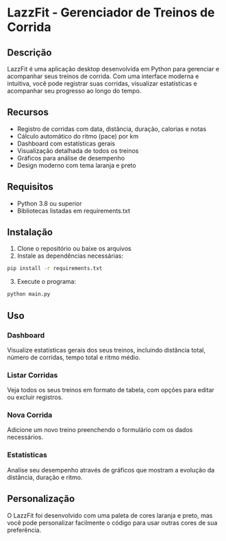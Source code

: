# LazzFit - Gerenciador de Treinos de Corrida

## Descrição
LazzFit é uma aplicação desktop desenvolvida em Python para gerenciar e acompanhar seus treinos de corrida. Com uma interface moderna e intuitiva, você pode registrar suas corridas, visualizar estatísticas e acompanhar seu progresso ao longo do tempo.

## Recursos
- Registro de corridas com data, distância, duração, calorias e notas
- Cálculo automático do ritmo (pace) por km
- Dashboard com estatísticas gerais
- Visualização detalhada de todos os treinos
- Gráficos para análise de desempenho
- Design moderno com tema laranja e preto

## Requisitos
- Python 3.8 ou superior
- Bibliotecas listadas em requirements.txt

## Instalação

1. Clone o repositório ou baixe os arquivos
2. Instale as dependências necessárias:

```bash
pip install -r requirements.txt
```

3. Execute o programa:

```bash
python main.py
```

## Uso

### Dashboard
Visualize estatísticas gerais dos seus treinos, incluindo distância total, número de corridas, tempo total e ritmo médio.

### Listar Corridas
Veja todos os seus treinos em formato de tabela, com opções para editar ou excluir registros.

### Nova Corrida
Adicione um novo treino preenchendo o formulário com os dados necessários.

### Estatísticas
Analise seu desempenho através de gráficos que mostram a evolução da distância, duração e ritmo.

## Personalização
O LazzFit foi desenvolvido com uma paleta de cores laranja e preto, mas você pode personalizar facilmente o código para usar outras cores de sua preferência.
